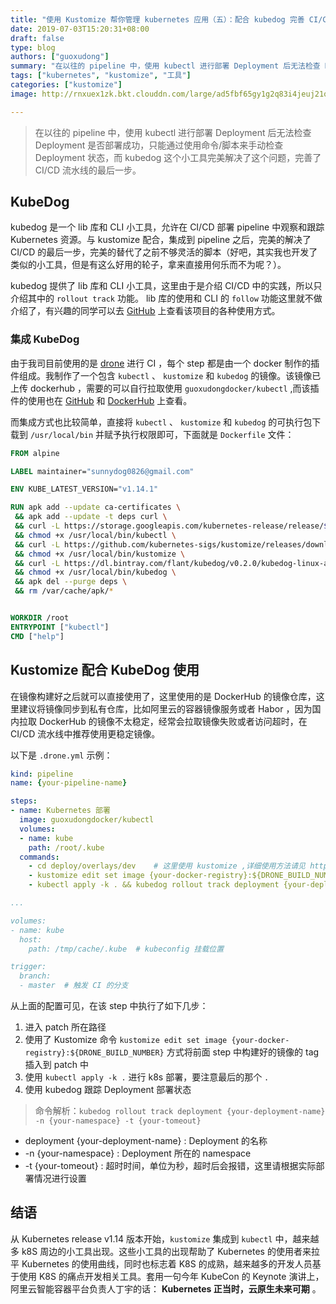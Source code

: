```yaml
---
title: "使用 Kustomize 帮你管理 kubernetes 应用（五）：配合 kubedog 完善 CI/CD 的最后一步"
date: 2019-07-03T15:20:31+08:00
draft: false
type: blog
authors: ["guoxudong"]
summary: "在以往的 pipeline 中，使用 kubectl 进行部署 Deployment 后无法检查 Deployment 是否部署成功，只能通过使用命令/脚本来手动检查 Deployment 状态，而 kubedog 这个小工具完美解决了这个问题，完善了 CI/CD 流水线的最后一步。"
tags: ["kubernetes", "kustomize", "工具"]
categories: ["kustomize"]
image: http://rnxuex1zk.bkt.clouddn.com/large/ad5fbf65gy1g2q83i4jeuj21qm15oqaj.jpg

---
```

>在以往的 pipeline 中，使用 kubectl 进行部署 Deployment 后无法检查 Deployment 是否部署成功，只能通过使用命令/脚本来手动检查 Deployment 状态，而 kubedog 这个小工具完美解决了这个问题，完善了 CI/CD 流水线的最后一步。

## KubeDog

kubedog 是一个 lib 库和 CLI 小工具，允许在 CI/CD 部署 pipeline 中观察和跟踪 Kubernetes 资源。与 kustomize 配合，集成到 pipeline 之后，完美的解决了 CI/CD 的最后一步，完美的替代了之前不够灵活的脚本（好吧，其实我也开发了类似的小工具，但是有这么好用的轮子，拿来直接用何乐而不为呢？）。

kubedog 提供了 lib 库和 CLI 小工具，这里由于是介绍 CI/CD 中的实践，所以只介绍其中的 `rollout track` 功能。 lib 库的使用和 CLI 的 `follow` 功能这里就不做介绍了，有兴趣的同学可以去 [GitHub](https://github.com/flant/kubedog) 上查看该项目的各种使用方式。

### 集成 KubeDog

由于我司目前使用的是 [drone](https://drone.io/) 进行 CI ，每个 step 都是由一个 docker 制作的插件组成。我制作了一个包含 `kubectl` 、 `kustomize` 和 `kubedog` 的镜像。该镜像已上传 dockerhub ，需要的可以自行拉取使用 `guoxudongdocker/kubectl` ,而该插件的使用也在 [GitHub](https://github.com/sunny0826/kubectl-kustomize) 和 [DockerHub](https://cloud.docker.com/u/guoxudongdocker/repository/docker/guoxudongdocker/kubectl) 上查看。

而集成方式也比较简单，直接将 `kubectl` 、 `kustomize` 和 `kubedog` 的可执行包下载到 `/usr/local/bin` 并赋予执行权限即可，下面就是 `Dockerfile` 文件：

```dockerfile
FROM alpine

LABEL maintainer="sunnydog0826@gmail.com"

ENV KUBE_LATEST_VERSION="v1.14.1"

RUN apk add --update ca-certificates \
 && apk add --update -t deps curl \
 && curl -L https://storage.googleapis.com/kubernetes-release/release/${KUBE_LATEST_VERSION}/bin/linux/amd64/kubectl -o /usr/local/bin/kubectl \
 && chmod +x /usr/local/bin/kubectl \
 && curl -L https://github.com/kubernetes-sigs/kustomize/releases/download/v2.0.3/kustomize_2.0.3_linux_amd64 -o /usr/local/bin/kustomize \
 && chmod +x /usr/local/bin/kustomize \
 && curl -L https://dl.bintray.com/flant/kubedog/v0.2.0/kubedog-linux-amd64-v0.2.0 -o /usr/local/bin/kubedog \
 && chmod +x /usr/local/bin/kubedog \
 && apk del --purge deps \
 && rm /var/cache/apk/*


WORKDIR /root
ENTRYPOINT ["kubectl"]
CMD ["help"]
```

## Kustomize 配合 KubeDog 使用

在镜像构建好之后就可以直接使用了，这里使用的是 DockerHub 的镜像仓库，这里建议将镜像同步到私有仓库，比如阿里云的容器镜像服务或者 Habor ，因为国内拉取 DockerHub 的镜像不太稳定，经常会拉取镜像失败或者访问超时，在 CI/CD 流水线中推荐使用更稳定镜像。

以下是 `.drone.yml` 示例：

```yaml
kind: pipeline
name: {your-pipeline-name}

steps:
- name: Kubernetes 部署
  image: guoxudongdocker/kubectl
  volumes:
  - name: kube
    path: /root/.kube
  commands:
    - cd deploy/overlays/dev    # 这里使用 kustomize ,详细使用方法请见 https://github.com/kubernetes-sigs/kustomize
    - kustomize edit set image {your-docker-registry}:${DRONE_BUILD_NUMBER}
    - kubectl apply -k . && kubedog rollout track deployment {your-deployment-name} -n {your-namespace} -t {your-tomeout}

...

volumes:
- name: kube
  host:
    path: /tmp/cache/.kube  # kubeconfig 挂载位置

trigger:
  branch:
  - master  # 触发 CI 的分支
```

从上面的配置可见，在该 step 中执行了如下几步：

1. 进入 patch 所在路径
2. 使用了 Kustomize 命令 `kustomize edit set image {your-docker-registry}:${DRONE_BUILD_NUMBER}` 方式将前面 step 中构建好的镜像的 tag 插入到 patch 中
3. 使用 `kubectl apply -k .` 进行 k8s 部署，要注意最后的那个 `.`
4. 使用 kubedog 跟踪 Deployment 部署状态

> 命令解析：`kubedog rollout track deployment {your-deployment-name} -n {your-namespace} -t {your-tomeout}`
>
- deployment {your-deployment-name} : Deployment 的名称
- -n {your-namespace} : Deployment 所在的 namespace
- -t {your-tomeout} : 超时时间，单位为秒，超时后会报错，这里请根据实际部署情况进行设置

## 结语

从 Kubernetes release v1.14 版本开始，`kustomize` 集成到 `kubectl` 中，越来越多 k8S 周边的小工具出现。这些小工具的出现帮助了 Kubernetes 的使用者来拉平 Kubernetes 的使用曲线，同时也标志着 K8S 的成熟，越来越多的开发人员基于使用 K8S 的痛点开发相关工具。套用一句今年 KubeCon 的 Keynote 演讲上，阿里云智能容器平台负责人丁宇的话： __Kubernetes 正当时，云原生未来可期__ 。
